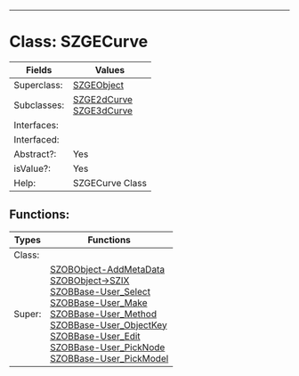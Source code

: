 ---------

# Class:	SZGECurve

| Fields | Values |
| --------- | --------- |
| Superclass: | [SZGEObject](SZGEObject.html) |
| Subclasses: | [SZGE2dCurve](SZGE2dCurve.html) <br> [SZGE3dCurve](SZGE3dCurve.html) |
| Interfaces: |  |
| Interfaced: |  |
| Abstract?: | Yes |
| isValue?: | Yes |
| Help: | SZGECurve Class |


## Functions:

| Types | Functions |
| --------- | --------- |
| Class: |  |
| Super: | [SZOBObject-AddMetaData](SZOBObject.html) <br> [SZOBObject->SZIX](SZOBObject.html) <br> [SZOBBase-User_Select](SZOBBase.html) <br> [SZOBBase-User_Make](SZOBBase.html) <br> [SZOBBase-User_Method](SZOBBase.html) <br> [SZOBBase-User_ObjectKey](SZOBBase.html) <br> [SZOBBase-User_Edit](SZOBBase.html) <br> [SZOBBase-User_PickNode](SZOBBase.html) <br> [SZOBBase-User_PickModel](SZOBBase.html) |


